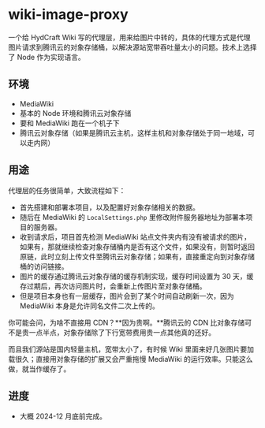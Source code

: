 # wiki-image-proxy
一个给 HydCraft Wiki 写的代理层，用来给图片中转的，具体的代理方式是代理图片请求到腾讯云的对象存储桶，以解决源站宽带吞吐量太小的问题。技术上选择了 Node 作为实现语言。

## 环境
* MediaWiki
* 基本的 Node 环境和腾讯云对象存储
* 要和 MediaWiki 跑在一个机子下
* 腾讯云对象存储（如果是腾讯云主机，这样主机和对象存储处于同一地域，可以走内网）

## 用途
代理层的任务很简单，大致流程如下：

- 首先搭建和部署本项目，以及配置好对象存储相关的数据。
- 随后在 MediaWiki 的 `LocalSettings.php` 里修改附件服务器地址为部署本项目的服务器。
- 收到请求后，项目首先检测 MediaWiki 站点文件夹内有没有被请求的图片，如果有，那就继续检查对象存储桶内是否有这个文件，如果没有，则暂时返回原链，此时立刻上传文件至腾讯云对象存储；如果有，直接重定向到对象存储桶的访问链接。
- 图片的缓存通过腾讯云对象存储的缓存机制实现，缓存时间设置为 30 天，缓存过期后，再次访问图片时，会重新上传图片至对象存储桶。
- 但是项目本身也有一层缓存，图片会到了某个时间自动刷新一次，因为 MediaWiki 本身是允许同名文件二次上传的。

你可能会问，为啥不直接用 CDN？**因为贵啊。**腾讯云的 CDN 比对象存储可不是贵一点半点，对象存储除了下行宽带费用贵一点其他真的还好。

而且我们源站是国内轻量主机，宽带太小了，有时候 Wiki 里面来好几张图片要加载很久；直接用对象存储的扩展又会严重拖慢 MediaWiki 的运行效率。只能这么做，就当作缓存了。

## 进度
* 大概 2024-12 月底前完成。